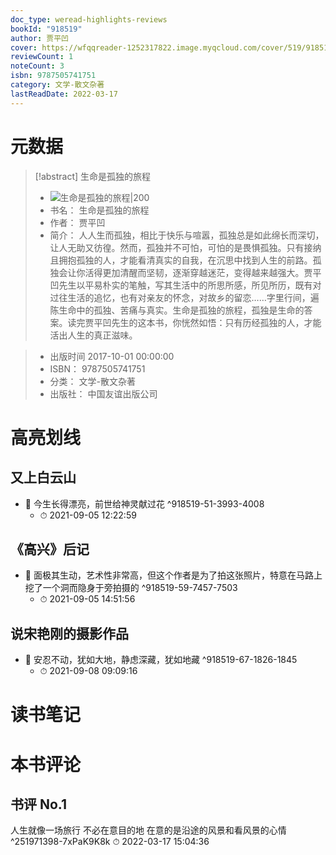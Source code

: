 ```yaml
---
doc_type: weread-highlights-reviews
bookId: "918519"
author: 贾平凹
cover: https://wfqqreader-1252317822.image.myqcloud.com/cover/519/918519/t7_918519.jpg
reviewCount: 1
noteCount: 3
isbn: 9787505741751
category: 文学-散文杂著
lastReadDate: 2022-03-17
---
```

# 元数据
> [!abstract] 生命是孤独的旅程
> - ![ 生命是孤独的旅程|200](https://wfqqreader-1252317822.image.myqcloud.com/cover/519/918519/t7_918519.jpg)
> - 书名： 生命是孤独的旅程
> - 作者： 贾平凹
> - 简介： 人人生而孤独，相比于快乐与喧嚣，孤独总是如此绵长而深切，让人无助又彷徨。然而，孤独并不可怕，可怕的是畏惧孤独。只有接纳且拥抱孤独的人，才能看清真实的自我，在沉思中找到人生的前路。孤独会让你活得更加清醒而坚韧，逐渐穿越迷茫，变得越来越强大。贾平凹先生以平易朴实的笔触，写其生活中的所思所感，所见所历，既有对过往生活的追忆，也有对亲友的怀念，对故乡的留恋……字里行间，遍陈生命中的孤独、苦痛与真实。生命是孤独的旅程，孤独是生命的答案。读完贾平凹先生的这本书，你恍然如悟：只有历经孤独的人，才能活出人生的真正滋味。

> - 出版时间 2017-10-01 00:00:00
> - ISBN： 9787505741751
> - 分类： 文学-散文杂著
> - 出版社： 中国友谊出版公司

# 高亮划线

## 又上白云山


- 📌 今生长得漂亮，前世给神灵献过花 ^918519-51-3993-4008
    - ⏱ 2021-09-05 12:22:59 
## 《高兴》后记


- 📌 面极其生动，艺术性非常高，但这个作者是为了拍这张照片，特意在马路上挖了一个洞而隐身于旁拍摄的 ^918519-59-7457-7503
    - ⏱ 2021-09-05 14:51:56 
## 说宋艳刚的摄影作品


- 📌 安忍不动，犹如大地，静虑深藏，犹如地藏 ^918519-67-1826-1845
    - ⏱ 2021-09-08 09:09:16 
# 读书笔记

# 本书评论

## 书评 No.1 
人生就像一场旅行 不必在意目的地 在意的是沿途的风景和看风景的心情  ^251971398-7xPaK9K8k
⏱ 2022-03-17 15:04:36
